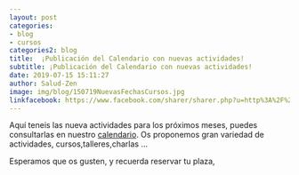 ```yaml
---
layout: post
categories:
- blog
- cursos
categories2: blog
title:  ¡Publicación del Calendario con nuevas actividades!
subtitle: ¡Publicación del Calendario con nuevas actividades!
date: 2019-07-15 15:11:27
author: Salud-Zen
image: img/blog/150719NuevasFechasCursos.jpg
linkfacebook: https://www.facebook.com/sharer/sharer.php?u=http%3A%2F%2Fwww.salud-zen.com%2Fblog%2Fcursos%2F2019%2F07%2F15%2Fpublicacion-calendario.html&amp;src=sdkpreparse
---
```

Aquí teneis las nueva actividades para los próximos meses, puedes consultarlas en nuestro [calendario][agenda]. Os proponemos gran variedad de actividades, cursos,talleres,charlas ...

Esperamos que os gusten, y recuerda reservar tu plaza,




[agenda]: {{site.url}}{{site.baseurl}}/calendario/

